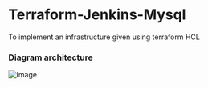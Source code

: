 # Terraform-Jenkins-Mysql
To implement an infrastructure given using terraform HCL

### Diagram architecture

![Image](https://github.com/user-attachments/assets/7c26a499-3e54-4d51-8f92-657f32e88127)